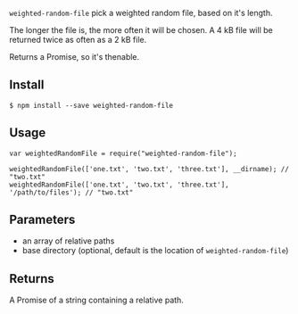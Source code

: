 
`weighted-random-file` pick a weighted random file, based on it's length.

 The longer the file is, the more often it will be chosen. A 4 kB file will be
 returned twice as often as a 2 kB file.

 Returns a Promise, so it's thenable.

## Install
`$ npm install --save weighted-random-file`

## Usage
```
var weightedRandomFile = require("weighted-random-file");

weightedRandomFile(['one.txt', 'two.txt', 'three.txt'], __dirname); // "two.txt"
weightedRandomFile(['one.txt', 'two.txt', 'three.txt'], '/path/to/files'); // "two.txt"
```

## Parameters
* an array of relative paths
* base directory (optional, default is the location of `weighted-random-file`)

## Returns
A Promise of a string containing a relative path.
